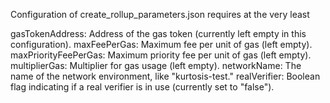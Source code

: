 Configuration of create_rollup_parameters.json requires at the very least

gasTokenAddress: Address of the gas token (currently left empty in this configuration).
maxFeePerGas: Maximum fee per unit of gas (left empty).
maxPriorityFeePerGas: Maximum priority fee per unit of gas (left empty).
multiplierGas: Multiplier for gas usage (left empty).
networkName: The name of the network environment, like "kurtosis-test."
realVerifier: Boolean flag indicating if a real verifier is in use (currently set to "false").
